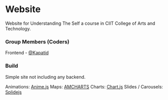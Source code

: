 # Website

Website for Understanding The Self a course in CIIT College of Arts
and Technology.

### Group Members (Coders)

Frontend - [@Kapatid](https://github.com/Kapatid/php-proj)

### Build

Simple site not including any backend. 

Animations: [Anime.js](https://github.com/juliangarnier/anime/)
Maps: [AMCHARTS](https://github.com/amcharts/amcharts4)
Charts: [Chart.js](https://github.com/chartjs/Chart.js)
Slides / Carousels: [Splidejs](https://github.com/Splidejs/splide)

